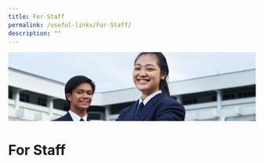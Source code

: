```yaml
---
title: For Staff
permalink: /useful-links/For-Staff/
description: ""
---
```

![](/images/Useful%20Links.jpg)

For Staff
=========
